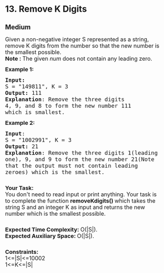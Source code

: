 # 13. Remove K Digits
## Medium 
<div class="problem-statement">
                <p></p><p><span style="font-size:18px">Given a non-negative integer S&nbsp;represented as a string, remove&nbsp;K&nbsp;digits from the number so that the new number is the smallest possible.<br>
<strong>Note :&nbsp;</strong>The given&nbsp;<em>num</em>&nbsp;does not contain any leading zero.</span></p>

<p><span style="font-size:18px"><strong>Example 1:</strong></span></p>

<pre><span style="font-size:18px"><strong>Input:</strong>
S = "149811", K = 3
<strong>Output:</strong> 111
<strong>Explanation</strong>: Remove the three digits 
4, 9, and 8 to form the new number 111
which is smallest.</span>
</pre>

<p><span style="font-size:18px"><strong>Example 2:</strong></span></p>

<pre><span style="font-size:18px"><strong>Input</strong>:
S = "1002991", K = 3
<strong>Output:</strong> 21
<strong>Explanation</strong>: Remove the three digits 1(leading
one), 9, and 9 to form the new number 21(Note
that the output must not contain leading
zeroes) which is the smallest.</span></pre>

<p><br>
<span style="font-size:18px"><strong>Your Task:</strong><br>
You don't need to read input or print anything. Your task is to complete the function&nbsp;<strong>removeKdigits()&nbsp;</strong>which takes the string S and an integer K as input and returns the new number which is the smallest possible.</span></p>

<p><br>
<span style="font-size:18px"><strong>Expected Time Complexity:&nbsp;</strong>O(|S|).<br>
<strong>Expected Auxiliary Space:&nbsp;</strong>O(|S|).</span></p>

<p><br>
<span style="font-size:18px"><strong>Constraints:</strong><br>
1&lt;=|S|&lt;=10002</span><br>
<span style="font-size:18px">1&lt;=K&lt;=|S|</span></p>
 <p></p>
            </div>